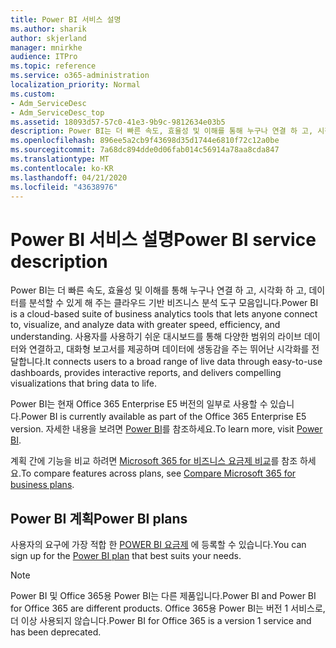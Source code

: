 ```yaml
---
title: Power BI 서비스 설명
ms.author: sharik
author: skjerland
manager: mnirkhe
audience: ITPro
ms.topic: reference
ms.service: o365-administration
localization_priority: Normal
ms.custom:
- Adm_ServiceDesc
- Adm_ServiceDesc_top
ms.assetid: 18093d57-57c0-41e3-9b9c-9812634e03b5
description: Power BI는 더 빠른 속도, 효율성 및 이해를 통해 누구나 연결 하 고, 시각화 하 고, 데이터를 분석할 수 있게 해 주는 클라우드 기반 비즈니스 분석 도구 모음입니다. 사용자를 사용하기 쉬운 대시보드를 통해 다양한 범위의 라이브 데이터와 연결하고, 대화형 보고서를 제공하며 데이터에 생동감을 주는 뛰어난 시각화를 전달합니다.
ms.openlocfilehash: 896ee5a2cb9f43698d35d1744e6810f72c12a0be
ms.sourcegitcommit: 7a68dc894dde0d06fab014c56914a78aa8cda847
ms.translationtype: MT
ms.contentlocale: ko-KR
ms.lasthandoff: 04/21/2020
ms.locfileid: "43638976"
---
```

# <a name="power-bi-service-description"></a><span data-ttu-id="dc420-104">Power BI 서비스 설명</span><span class="sxs-lookup"><span data-stu-id="dc420-104">Power BI service description</span></span>

<span data-ttu-id="dc420-105">Power BI는 더 빠른 속도, 효율성 및 이해를 통해 누구나 연결 하 고, 시각화 하 고, 데이터를 분석할 수 있게 해 주는 클라우드 기반 비즈니스 분석 도구 모음입니다.</span><span class="sxs-lookup"><span data-stu-id="dc420-105">Power BI is a cloud-based suite of business analytics tools that lets anyone connect to, visualize, and analyze data with greater speed, efficiency, and understanding.</span></span> <span data-ttu-id="dc420-106">사용자를 사용하기 쉬운 대시보드를 통해 다양한 범위의 라이브 데이터와 연결하고, 대화형 보고서를 제공하며 데이터에 생동감을 주는 뛰어난 시각화를 전달합니다.</span><span class="sxs-lookup"><span data-stu-id="dc420-106">It connects users to a broad range of live data through easy-to-use dashboards, provides interactive reports, and delivers compelling visualizations that bring data to life.</span></span>
  
<span data-ttu-id="dc420-107">Power BI는 현재 Office 365 Enterprise E5 버전의 일부로 사용할 수 있습니다.</span><span class="sxs-lookup"><span data-stu-id="dc420-107">Power BI is currently available as part of the Office 365 Enterprise E5 version.</span></span> <span data-ttu-id="dc420-108">자세한 내용을 보려면 [Power BI](https://powerbi.microsoft.com/)를 참조하세요.</span><span class="sxs-lookup"><span data-stu-id="dc420-108">To learn more, visit [Power BI](https://powerbi.microsoft.com/).</span></span>
  
<span data-ttu-id="dc420-109">계획 간에 기능을 비교 하려면 [Microsoft 365 for 비즈니스 요금제 비교](https://go.microsoft.com/fwlink/?LinkID=799177&amp;clcid=0x409)를 참조 하세요.</span><span class="sxs-lookup"><span data-stu-id="dc420-109">To compare features across plans, see [Compare Microsoft 365 for business plans](https://go.microsoft.com/fwlink/?LinkID=799177&amp;clcid=0x409).</span></span>
  
## <a name="power-bi-plans"></a><span data-ttu-id="dc420-110">Power BI 계획</span><span class="sxs-lookup"><span data-stu-id="dc420-110">Power BI plans</span></span>

<span data-ttu-id="dc420-111">사용자의 요구에 가장 적합 한 [POWER BI 요금제](https://go.microsoft.com/fwlink/?LinkID=786854) 에 등록할 수 있습니다.</span><span class="sxs-lookup"><span data-stu-id="dc420-111">You can sign up for the [Power BI plan](https://go.microsoft.com/fwlink/?LinkID=786854) that best suits your needs.</span></span> 
  
> [!NOTE]
> <span data-ttu-id="dc420-112">Power BI 및 Office 365용 Power BI는 다른 제품입니다.</span><span class="sxs-lookup"><span data-stu-id="dc420-112">Power BI and Power BI for Office 365 are different products.</span></span> <span data-ttu-id="dc420-113">Office 365용 Power BI는 버전 1 서비스로, 더 이상 사용되지 않습니다.</span><span class="sxs-lookup"><span data-stu-id="dc420-113">Power BI for Office 365 is a version 1 service and has been deprecated.</span></span> 
  